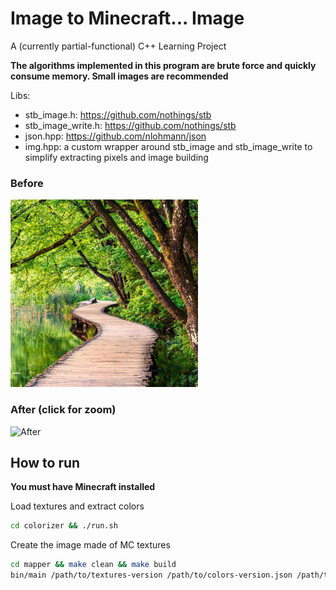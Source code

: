 # Image to Minecraft... Image

A (currently partial-functional) C++ Learning Project

**The algorithms implemented in this program are brute force and quickly consume memory. Small images are recommended**

Libs:
  - stb_image.h: https://github.com/nothings/stb
  - stb_image_write.h: https://github.com/nothings/stb
  - json.hpp: https://github.com/nlohmann/json
  - img.hpp: a custom wrapper around stb_image and stb_image_write to simplify extracting pixels and image building  

### Before
![Before](/assets/images/before.png)

### After (click for zoom)
![After](/assets/images/after.png)

## How to run

**You must have Minecraft installed**

Load textures and extract colors

```sh
cd colorizer && ./run.sh
```

Create the image made of MC textures

```sh
cd mapper && make clean && make build
bin/main /path/to/textures-version /path/to/colors-version.json /path/to/image.png /out-dir # ex: bin/main ../textures-1.18.2 ../colors-1.18.2.json ./test-img.png .
```
